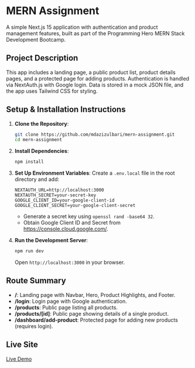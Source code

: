 # MERN Assignment

A simple Next.js 15 application with authentication and product management features, built as part of the Programming Hero MERN Stack Development Bootcamp.

## Project Description

This app includes a landing page, a public product list, product details pages, and a protected page for adding products. Authentication is handled via NextAuth.js with Google login. Data is stored in a mock JSON file, and the app uses Tailwind CSS for styling.

## Setup & Installation Instructions

1. **Clone the Repository**:
   ```bash
   git clone https://github.com/mdazizulbari/mern-assignment.git
   cd mern-assignment
   ```

2. **Install Dependencies**:
   ```bash
   npm install
   ```

3. **Set Up Environment Variables**:
   Create a `.env.local` file in the root directory and add:
   ```
   NEXTAUTH_URL=http://localhost:3000
   NEXTAUTH_SECRET=your-secret-key
   GOOGLE_CLIENT_ID=your-google-client-id
   GOOGLE_CLIENT_SECRET=your-google-client-secret
   ```
   - Generate a secret key using `openssl rand -base64 32`.
   - Obtain Google Client ID and Secret from https://console.cloud.google.com/.

4. **Run the Development Server**:
   ```bash
   npm run dev
   ```
   Open `http://localhost:3000` in your browser.

## Route Summary

- **/**: Landing page with Navbar, Hero, Product Highlights, and Footer.
- **/login**: Login page with Google authentication.
- **/products**: Public page listing all products.
- **/products/[id]**: Public page showing details of a single product.
- **/dashboard/add-product**: Protected page for adding new products (requires login).

## Live Site

[Live Demo](https://mern-assignment.vercel.app)